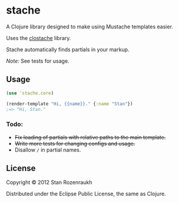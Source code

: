 # stache

A Clojure library designed to make using Mustache templates easier.

Uses the [clostache](https://github.com/fhd/clostache) library.

Stache automatically finds partials in your markup.

*Note:* See tests for usage.

## Usage

```clj
(use 'stache.core)

(render-template "Hi, {{name}}." {:name "Stan"})
;=> "Hi, Stan."

```

### Todo:

- ~~Fix loading of partials with relative paths to the main template.~~
- ~~Write more tests for changing configs and usage.~~
- Disallow `/` in partial names.

## License

Copyright © 2012 Stan Rozenraukh

Distributed under the Eclipse Public License, the same as Clojure.

